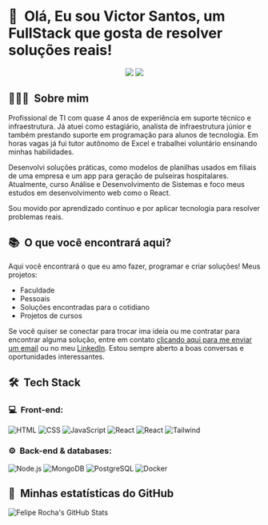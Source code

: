 <h1>👋 &nbsp;Olá, Eu sou Victor Santos, um FullStack que gosta de resolver soluções reais!</h1>
<p align="center">
<a href="https://www.linkedin.com/in/victor-santos-da-silva-2753a6191/"><img src="https://img.shields.io/badge/-My%20LinkedIn-0077B5?style=flat-square&logo=linkedin&logoColor=white"/></a>
<a href="mailto:santos.victors2000@gmail.com"><img src="https://img.shields.io/badge/-Send%20Me%20a%20Message-D14836?style=flat-square&logo=Gmail&logoColor=white"/></a>

</p>

<h2> 👨🏻‍💻 &nbsp;Sobre mim </h2>

Profissional de TI com quase 4 anos de experiência em suporte técnico e infraestrutura. Já atuei como estagiário, analista de infraestrutura júnior e também prestando suporte em programação para alunos de tecnologia. Em horas vagas já fui tutor autônomo de Excel e trabalhei voluntário ensinando minhas habilidades.

Desenvolvi soluções práticas, como modelos de planilhas usados em filiais de uma empresa e um app para geração de pulseiras hospitalares. Atualmente, curso Análise e Desenvolvimento de Sistemas e foco meus estudos em desenvolvimento web como o React.

Sou movido por aprendizado contínuo e por aplicar tecnologia para resolver problemas reais.

<h2> 📚 &nbsp;O que você encontrará aqui? </h2>

Aqui você encontrará o que eu amo fazer, programar e criar soluções!
Meus projetos:

- Faculdade
- Pessoais
- Soluções encontradas para o cotidiano
- Projetos de cursos
  
Se você quiser se conectar para trocar ima ideia ou me contratar para encontrar alguma solução, entre em contato <a href="mailto:santos.victors2000@gmail.com">clicando aqui para me enviar um email</a> ou no meu <a href="https://www.linkedin.com/in/victor-santos-da-silva-2753a6191/">LinkedIn</a>. Estou sempre aberto a boas conversas e oportunidades interessantes.

<h2> 🛠 &nbsp;Tech Stack</h2>
<h3>💻 &nbsp;Front-end:</h3>

![HTML](https://img.shields.io/badge/-HTML-333333?style=flat&logo=HTML5)
![CSS](https://img.shields.io/badge/-CSS-333333?style=flat&logo=CSS3&logoColor=1572B6)
![JavaScript](https://img.shields.io/badge/-JavaScript-333333?style=flat&logo=javascript)
![React](https://img.shields.io/badge/-React-333333?style=flat&logo=react)
![React](https://img.shields.io/badge/-React%20Native-333333?style=flat&logo=react)
![Tailwind](https://img.shields.io/badge/-Tailwind-333333?style=flat&logo=tailwind-css)

<h3>⚙️ &nbsp;Back-end & databases:</h3>

![Node.js](https://img.shields.io/badge/-Node.js-333333?style=flat&logo=node.js)
![MongoDB](https://img.shields.io/badge/-MongoDB-333333?style=flat&logo=mongodb)
![PostgreSQL](https://img.shields.io/badge/-PostgreSQL-333333?style=flat&logo=postgresql)
![Docker](https://img.shields.io/badge/-Docker-333333?style=flat&logo=docker)

<h2>🚀 &nbsp;Minhas estatísticas do GitHub</h2>

![Felipe Rocha's GitHub Stats](https://github-readme-stats.vercel.app/api?username=victors21dev&show_icons=true&theme=dracula)
